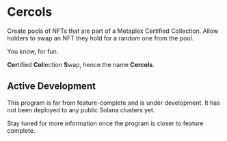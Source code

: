 # Cercols

Create pools of NFTs that are part of a Metaplex Certified Collection. Allow holders to swap an NFT they hold for a random one from the pool.

You know, for fun.

**Cer**tified **Col**lection **S**wap, hence the name **Cercols**.

## Active Development

This program is far from feature-complete and is under development. It has not been deployed to any public Solana clusters yet.

Stay tuned for more information once the program is closer to feature complete.
